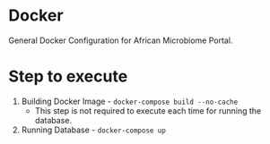 # Docker

General Docker Configuration for African Microbiome Portal.

# Step to execute

1. Building Docker Image - `docker-compose build --no-cache`
   - This step is not required to execute each time for running the database.
2. Running Database - `docker-compose up`
